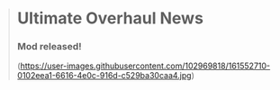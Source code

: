 ># **Ultimate Overhaul News**
>
>### Mod released!
>
>(https://user-images.githubusercontent.com/102969818/161552710-0102eea1-6616-4e0c-916d-c529ba30caa4.jpg)
>
